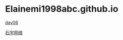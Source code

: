 # Elainemi1998abc.github.io
<a href="https://elainemi1998abc.github.io/%E5%A7%9A%E6%98%A5%E5%B9%B3/html/client.html">day06</a>

<a href="https://github.com/Elainemi1998abc/Elainemi1998abc.github.io/blob/master/%E5%91%A8%E6%9C%AB%E7%BB%83%E4%B9%A0-%E7%9F%B3%E5%AE%87%E7%BD%91%E7%BB%9C/code/html/%E7%9F%B3%E5%AE%87%E7%BD%91%E7%BB%9C.html">石宇网络</a>
